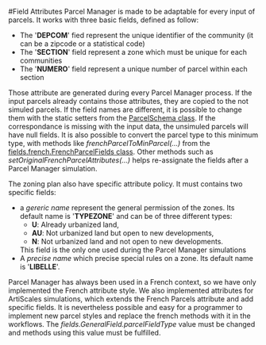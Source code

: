 #Field Attributes
Parcel Manager is made to be adaptable for every input of parcels. 
It works with three basic fields, defined as follow:
<ul>
    <li>The '<b>DEPCOM</b>' fied represent the unique identifier of the community (it can be a zipcode or a statistical code)</li>
    <li>The '<b>SECTION</b>' field represent a zone which must be unique for each communities</li>
    <li>The '<b>NUMERO</b>' field represent a unique number of parcel within each section</li>
</ul>
Those attribute are generated during every Parcel Manager process.
If the input parcels already contains those attributes, they are copied to the not simuled parcels. If the field names are different, it is possible to change them with the static setters from the <a href="https://github.com/ArtiScales/ArtiScales-tools/blob/master/src/main/java/fr/ign/cogit/parcelFunction/ParcelSchema.java">ParcelSchema class</a>.
If the correspondance is missing with the input data, the unsimuled parcels will have null fields. 
It is also possible to convert the parcel type to this minimum type, with methods like <i>frenchParcelToMinParcel(...)</i> from the <a href="https://github.com/ArtiScales/ParcelManager/blob/master/src/main/java/fr/ign/artiscales/fields/french/FrenchParcelFields.java">fields.french.FrenchParcelFields class</a>.
Other methods such as <i>setOriginalFrenchParcelAttributes(...)</i> helps re-assignate the fields after a Parcel Manager simulation.

The zoning plan also have specific attribute policy. It must contains two specific fields:

<ul>
    <li>a <i>gereric name</i> represent the general permission of the zones. Its default name is '<b>TYPEZONE</b>' and can be of three different types:
<ul>
    <li> <b>U</b>: Already urbanized land,</li>
    <li> <b>AU</b>: Not urbanized land but open to new developments,</li>
    <li> <b>N</b>: Not urbanized land and not open to new developments.</li>
</ul>
This field is the only one used during the Parcel Manager simulations</li>
    <li>A <i>precise name</i> which precise special rules on a zone. Its default name is '<b>LIBELLE</b>'.</li>
</ul>

Parcel Manager has always been used in a French context, so we have only implemented the French attribute style. We also implemented attributes for ArtiScales simulations, which extends the French Parcels attribute and add specific fields. 
It is nevertheless possible and easy for a programmer to implement new parcel styles and replace the french methods with it in the workflows.
The <i>fields.GeneralField.parcelFieldType</i> value must be changed and methods using this value must be fulfilled. 

